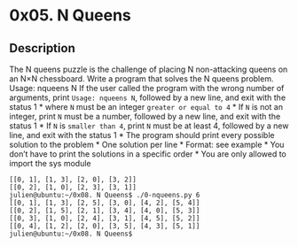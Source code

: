 <p><h1>0x05. N Queens</h1></p>

## Description
The N queens puzzle is the challenge of placing N non-attacking queens on an N×N chessboard. Write a program that solves the N queens problem.
<br>
Usage: nqueens N
    If the user called the program with the wrong number of arguments, print `Usage: nqueens N`, followed by a new line, and exit with the status 1
        * where `N` must be an integer `greater or equal to 4`
        * If `N` is not an integer, print `N` must be a number, followed by a new line, and exit with the status 1
        * If `N` is `smaller than 4`, print `N` must be at least 4, followed by a new line, and exit with the status 1
        * The program should print every possible solution to the problem
        * One solution per line
        * Format: see example
        * You don’t have to print the solutions in a specific order
        * You are only allowed to import the sys module
<br>
```julien@ubuntu:~/0x08. N Queens$ ./0-nqueens.py 4
[[0, 1], [1, 3], [2, 0], [3, 2]]
[[0, 2], [1, 0], [2, 3], [3, 1]]
julien@ubuntu:~/0x08. N Queens$ ./0-nqueens.py 6
[[0, 1], [1, 3], [2, 5], [3, 0], [4, 2], [5, 4]]
[[0, 2], [1, 5], [2, 1], [3, 4], [4, 0], [5, 3]]
[[0, 3], [1, 0], [2, 4], [3, 1], [4, 5], [5, 2]]
[[0, 4], [1, 2], [2, 0], [3, 5], [4, 3], [5, 1]]
julien@ubuntu:~/0x08. N Queens$ 
```
